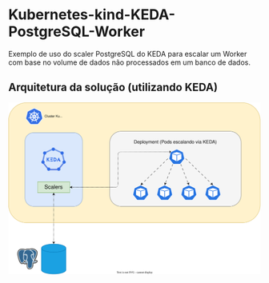 # Kubernetes-kind-KEDA-PostgreSQL-Worker
Exemplo de uso do scaler PostgreSQL do KEDA para escalar um Worker com base no volume de dados não processados em um banco de dados. 

## Arquitetura da solução (utilizando KEDA)

![alt](docs/keda-postgres.svg)
